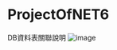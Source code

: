 # ProjectOfNET6

DB資料表關聯說明
![image](https://miro.medium.com/v2/resize:fit:4800/format:webp/1*Jc_9i0Nvau5DQX4t6xVS6A.png)
